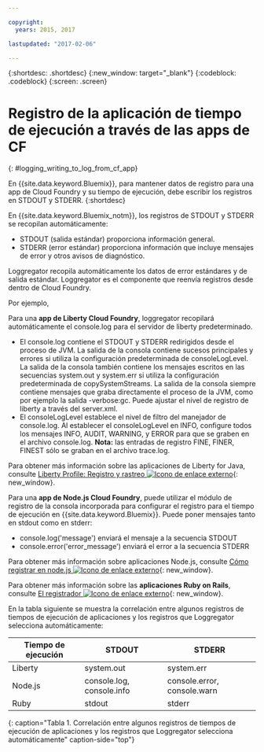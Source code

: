 ```yaml
---

copyright:
  years: 2015, 2017

lastupdated: "2017-02-06"

---
```



{:shortdesc: .shortdesc}
{:new_window: target="_blank"}
{:codeblock: .codeblock}
{:screen: .screen}

# Registro de la aplicación de tiempo de ejecución a través de las apps de CF
{: #logging_writing_to_log_from_cf_app}

En {{site.data.keyword.Bluemix}}, para mantener datos de registro para una app de Cloud Foundry y su tiempo de ejecución, debe escribir los registros en STDOUT y STDERR. 
{:shortdesc}

En {{site.data.keyword.Bluemix_notm}}, los registros de STDOUT y STDERR se recopilan automáticamente:

* STDOUT (salida estándar) proporciona información general.  
* STDERR (error estándar) proporciona información que incluye mensajes de error y otros avisos de diagnóstico. 

Loggregator recopila automáticamente los datos de error estándares y de salida estándar. Loggregator es el componente que reenvía registros desde dentro de Cloud Foundry. 

Por ejemplo, 

Para una **app de Liberty Cloud Foundry**, loggregator recopilará automáticamente el console.log para el servidor de liberty predeterminado. 

* El console.log contiene el STDOUT y STDERR redirigidos desde el proceso de JVM. La salida de la consola contiene sucesos principales y errores si utiliza la configuración predeterminada de consoleLogLevel. La salida de la consola también contiene los mensajes escritos en las secuencias system.out y system.err si utiliza la configuración predeterminada de copySystemStreams. La salida de la consola siempre contiene mensajes que graba directamente el proceso de la JVM, como por ejemplo la salida -verbose:gc. Puede ajustar el nivel de registro de liberty a través del server.xml.
* El consoleLogLevel establece el nivel de filtro del manejador de console.log. Al establecer el consoleLogLevel en INFO, configure todos los mensajes INFO, AUDIT, WARNING, y ERROR para que se graben en el archivo console.log. **Nota:** las entradas de registro FINE, FINER, FINEST sólo se graban en el archivo trace.log.

Para obtener más información sobre las aplicaciones de Liberty for Java, consulte [Liberty Profile: Registro y rastreo ![Icono de enlace externo](../../../icons/launch-glyph.svg "Icono de enlace externo")](http://www-01.ibm.com/support/knowledgecenter/was_beta_liberty/com.ibm.websphere.wlp.nd.multiplatform.doc/ae/rwlp_logging.html){: new_window}.

Para una **app de Node.js Cloud Foundry**, puede utilizar el módulo de registro de la consola incorporada para configurar el registro para el tiempo de ejecución en {{site.data.keyword.Bluemix}}. Puede poner mensajes tanto en stdout como en stderr:

* console.log('message') enviará el mensaje a la secuencia STDOUT
* console.error('error_message') enviará el error a la secuencia STDERR

Para obtener más información sobre aplicaciones Node.js, consulte [Cómo registrar en node.js ![Icono de enlace externo](../../../icons/launch-glyph.svg "Icono de enlace externo")](http://docs.nodejitsu.com/articles/intermediate/how-to-log){: new_window}.


Para obtener más información sobre las **aplicaciones Ruby on Rails**, consulte [El registrador ![Icono de enlace externo](../../../icons/launch-glyph.svg "Icono de enlace externo")](http://guides.rubyonrails.org/debugging_rails_applications.html#the-logger){: new_window}.

En la tabla siguiente se muestra la correlación entre algunos registros de tiempos de ejecución de aplicaciones y los registros que Loggregator selecciona automáticamente:

| **Tiempo de ejecución** |    **STDOUT**     | **STDERR** |
|-----------------|-------------------|-------------------|
| Liberty | system.out | system.err |
| Node.js | console.log, console.info | console.error, console.warn |
| Ruby | stdout| stderr |
{: caption="Tabla 1. Correlación entre algunos registros de tiempos de ejecución de aplicaciones y los registros que Loggregator selecciona automáticamente" caption-side="top"}

